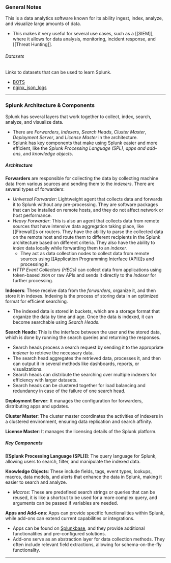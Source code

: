 ### General Notes

This is a data analytics software known for its ability ingest, index, analyze, and visualize large amounts of data.
- This makes it very useful for several use cases, such as a [[SIEM]], where it allows for data analysis, monitoring, incident response, and [[Threat Hunting]].
###### Datasets
Links to datasets that can be used to learn Splunk.
- [BOTS](https://github.com/splunk/botsv3)
- [nginx_json_logs](https://raw.githubusercontent.com/elastic/examples/refs/heads/master/Common%20Data%20Formats/nginx_json_logs/nginx_json_logs)

---
### Splunk Architecture & Components

Splunk has several layers that work together to collect, index, search, analyze, and visualize data.
- There are *Forwarders*, *Indexers*, *Search Heads*, *Cluster Master*, *Deployment Server*, and *License Master* in the architecture.
- Splunk has key components that make using Splunk easier and more efficient, like the *Splunk Processing Language (SPL)*, *apps and add-ons*, and *knowledge objects*. 

##### Architecture

**Forwarders** are responsible for collecting the data by collecting machine data from various sources and sending them to the *indexers*. There are several types of forwarders:
- *Universal Forwarder*: Lightweight agent that collects data and forwards it to Splunk without any pre-processing. They are software packages that can be installed on remote hosts, and they do not affect network or host performance.
- *Heavy Forwarder*: This is also an agent that collects data from remote sources that have intensive data aggregation taking place, like [[Firewall]]s or routers. They have the ability to parse the collected data on the remote host and route them to different recipients in the Splunk architecture based on different criteria. They also have the ability to *index* data locally while forwarding them to an *indexer*.
	- They act as data collection nodes to collect data from remote sources using [[Application Programming Interface (API)]]s and processing it.
- *HTTP Event Collectors (HECs)* can collect data from applications using token-based `JSON` or raw APIs and sends it directly to the *Indexer* for further processing.

**Indexers**: These receive data from the *forwarders*, organize it, and then store it in indexes. Indexing is the process of storing data in an optimized format for efficient searching.
- The indexed data is stored in buckets, which are a storage format that organize the data by time and age. Once the data is indexed, it can become searchable using *Search Heads*.

**Search Heads**: This is the interface between the user and the stored data, which is done by running the search queries and returning the responses.
- Search heads process a search request by sending it to the appropriate *indexer* to retrieve the necessary data.
- The search head aggregates the retrieved data, processes it, and then can output it in several methods like dashboards, reports, or visualizations.
- Search heads can distribute the searching over multiple indexers for efficiency with larger datasets.
- Search heads can be clustered together for load balancing and redundancy in case of the failure of one search head.

**Deployment Server**: It manages the configuration for forwarders, distributing apps and updates.

**Cluster Master**: The cluster master coordinates the activities of indexers in a clustered environment, ensuring data replication and search affinity.

**License Master**: It manages the licensing details of the Splunk platform.

##### Key Components

**[[Splunk Processing Language (SPL)]]**: The query language for Splunk, allowing users to search, filter, and manipulate the indexed data.

**Knowledge Objects**: These include fields, tags, event types, lookups, macros, data models, and alerts that enhance the data in Splunk, making it easier to search and analyze.
- *Macros*: These are predefined search strings or queries that can be reused, it is like a shortcut to be used for a more complex query, and arguments can be passed if variables are needed.

**Apps and Add-ons**: Apps can provide specific functionalities within Splunk, while add-ons can extend current capabilities or integrations.
- Apps can be found on [Splunkbase](https://splunkbase.splunk.com/), and they provide additional functionalities and pre-configured solutions.
- Add-ons serve as an abstraction layer for data collection methods. They often include relevant field extractions, allowing for schema-on-the-fly functionality.

---
